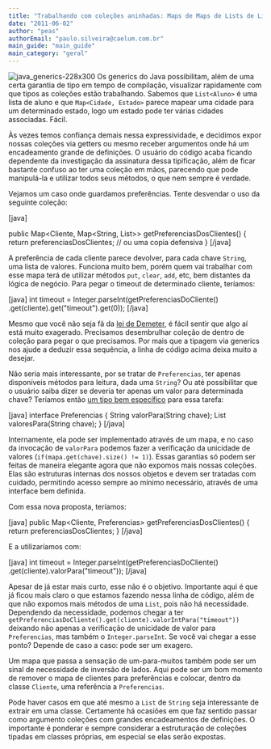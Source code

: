 ```yaml
---
title: "Trabalhando com coleções aninhadas: Maps de Maps de Lists de Lists"
date: "2011-06-02"
author: "peas"
authorEmail: "paulo.silveira@caelum.com.br"
main_guide: "main_guide"
main_category: "geral"
---
```


![](https://blog.caelum.com.br/wp-content/uploads/2011/06/java_generics-228x300.gif "java_generics-228x300") Os generics do Java possibilitam, além de uma certa garantia de tipo em tempo de compilação, visualizar rapidamente com que tipos as coleções estão trabalhando. Sabemos que `List<Aluno>` é uma lista de aluno e que `Map<Cidade, Estado>` parece mapear uma cidade para um determinado estado, logo um estado pode ter várias cidades associadas. Fácil.

Às vezes temos confiança demais nessa expressividade, e decidimos expor nossas coleções via getters ou mesmo receber argumentos onde há um encadeamento grande de definições. O usuário do código acaba ficando dependente da investigação da assinatura dessa tipificação, além de ficar bastante confuso ao ter uma coleção em mãos, parecendo que pode manipulá-la e utilizar todos seus métodos, o que nem sempre é verdade.

Vejamos um caso onde guardamos preferências. Tente desvendar o uso da seguinte coleção:

\[java\]

public Map<Cliente, Map<String, List<String>>> getPreferenciasDosClientes() { return preferenciasDosClientes; // ou uma copia defensiva } \[/java\]

A preferência de cada cliente parece devolver, para cada chave `String`, uma lista de valores. Funciona muito bem, porém quem vai trabalhar com esse mapa terá de utilizar métodos `put`, `clear`, `add`, etc, bem distantes da lógica de negócio. Para pegar o timeout de determinado cliente, teríamos:

\[java\] int timeout = Integer.parseInt(getPreferenciasDoCliente() .get(cliente).get("timeout").get(0)); \[/java\]

Mesmo que você não seja fã da [lei de Demeter](http://en.wikipedia.org/wiki/Law_of_Demeter), é fácil sentir que algo aí está muito exagerado. Precisamos desembrulhar coleção de dentro de coleção para pegar o que precisamos. Por mais que a tipagem via generics nos ajude a deduzir essa sequência, a linha de código acima deixa muito a desejar.

Não seria mais interessante, por se tratar de `Preferencias`, ter apenas disponíveis métodos para leitura, dada uma `String`? Ou até possibilitar que o usuário saiba dizer se deveria ter apenas um valor para determinada chave? Teríamos então [um tipo bem específico](https://blog.caelum.com.br/pequenos-objetos-imutaveis-e-tiny-types/) para essa tarefa:

\[java\] interface Preferencias { String valorPara(String chave); List<String> valoresPara(String chave); } \[/java\]

Internamente, ela pode ser implementado através de um mapa, e no caso da invocação de `valorPara` podemos fazer a verificação da unicidade de valores (`if(mapa.get(chave).size() != 1)`). Essas garantias só podem ser feitas de maneira elegante agora que não expomos mais nossas coleções. Elas são estruturas internas dos nossos objetos e devem ser tratadas com cuidado, permitindo acesso sempre ao mínimo necessário, através de uma interface bem definida.

Com essa nova proposta, teríamos:

\[java\] public Map<Cliente, Preferencias> getPreferenciasDosClientes() { return preferenciasDosClientes; } \[/java\]

E a utilizaríamos com:

\[java\] int timeout = Integer.parseInt(getPreferenciasDoCliente() .get(cliente).valorPara("timeout")); \[/java\]

Apesar de já estar mais curto, esse não é o objetivo. Importante aqui é que já ficou mais claro o que estamos fazendo nessa linha de código, além de que não expomos mais métodos de uma `List`, pois não há necessidade. Dependendo da necessidade, podemos chegar a ter `getPreferenciasDoCliente().get(cliente).valorIntPara("timeout"))` deixando não apenas a verificação de unicidade de valor para `Preferencias`, mas também o `Integer.parseInt`. Se você vai chegar a esse ponto? Depende de caso a caso: pode ser um exagero.

Um mapa que passa a sensação de um-para-muitos também pode ser um sinal de necessidade de inversão de lados. Aqui pode ser um bom momento de remover o mapa de clientes para preferências e colocar, dentro da classe `Cliente`, uma referência a `Preferencias`.

Pode haver casos em que até mesmo a `List` de `String` seja interessante de extrair em uma classe. Certamente há ocasiões em que faz sentido passar como argumento coleções com grandes encadeamentos de definições. O importante é ponderar e sempre considerar a estruturação de coleções tipadas em classes próprias, em especial se elas serão expostas.

